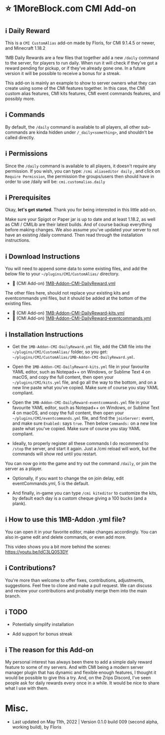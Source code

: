 # :star: 1MoreBlock.com CMI Add-on

## <g-emoji class="g-emoji" alias="information_source" fallback-src="https://github.githubassets.com/images/icons/emoji/unicode/2139.png">ℹ️</g-emoji> Daily Reward

This is a `CMI CustomAlias` add-on made by Floris, for CMI 9.1.4.5 or newer, and Minecraft 1.18.2

1MB Daily Rewards are a few files that together add a new `/daily` command to the server, for players to run daily. When run it will check if they've got a reward pending for pickup, or if they've already gone one. In a future version it will be possible to receive a bonus for a streak.

This add-on is mainly an example to show to server owners what they can create using some of the CMI features together. In this case, the CMI custom alias features, CMI kits features, CMI event commands features, and possibly more. 

## <g-emoji class="g-emoji" alias="information_source" fallback-src="https://github.githubassets.com/images/icons/emoji/unicode/2139.png">ℹ️</g-emoji> Commands

By default, the `/daily` command is available to all players, all other sub-commands are kinda hidden under `/_daily<something>`, and shouldn't be called directly. 

## <g-emoji class="g-emoji" alias="information_source" fallback-src="https://github.githubassets.com/images/icons/emoji/unicode/2139.png">ℹ️</g-emoji> Permissions

Since the `/daily` command is available to all players, it doesn't require any permission. If you wish, you can type: `/cmi aliaseditor daily`
, and click on `Require Permission`, the permission the groups/users then should have in order to use /daily will be: `cmi.customalias.daily`

## <g-emoji class="g-emoji" alias="information_source" fallback-src="https://github.githubassets.com/images/icons/emoji/unicode/2139.png">ℹ️</g-emoji> Prerequisites

Okay, **let's get started**. Thank you for being interested in this little add-on.

Make sure your Spigot or Paper jar is up to date and at least 1.18.2, as well as CMI / CMILib are their latest builds. And of course backup everything before making changes. We also assume you've updated your server to not have an existing /daily command. Then read through the installation instructions.

## <g-emoji class="g-emoji" alias="information_source" fallback-src="https://github.githubassets.com/images/icons/emoji/unicode/2139.png">ℹ️</g-emoji> Download Instructions

You will need to append some data to some existing files, and add the below file to your `~/plugins/CMI/CustomAlias/` directory.

- :file_folder: (CMI Add-on) [1MB-Addon-CMI-DailyReward.yml](/Resources/Add-ons/dailyreward/1MB-Addon-CMI-DailyReward.yml)

The other files here, should not replace your existing kits and eventcommands yml files, but it should be added at the bottom of the existing files. 

- :file_folder: (CMI Add-on) [1MB-Addon-CMI-DailyReward-kits.yml](/Resources/Add-ons/dailyreward/1MB-Addon-CMI-DailyReward-kits.yml)
- :file_folder: (CMI Add-on) [1MB-Addon-CMI-DailyReward-eventcommands.yml](/Resources/Add-ons/dailyreward/1MB-Addon-CMI-DailyReward-eventcommands.yml)

## <g-emoji class="g-emoji" alias="information_source" fallback-src="https://github.githubassets.com/images/icons/emoji/unicode/2139.png">ℹ️</g-emoji> Installation Instructions

- Get the `1MB-Addon-CMI-DailyReward.yml` file, add the CMI file into the `~/plugins/CMI/CustomAlias/` folder, so you get: `~/plugins/CMI/CustomAlias/1MB-Addon-CMI-DailyReward.yml`.

- Open the `1MB-Addon-CMI-DailyReward-kits.yml` file in your favourite YAML editor, such as Notepad++ on Windows, or Sublime Text 4 on macOS, and copy the full content, then open your `~/plugins/CMI/kits.yml` file, and go all the way to the bottom, and on a new line paste what you've copied. Make sure of course you stay YAML compliant.

- Open the `1MB-Addon-CMI-DailyReward-eventcommands.yml` file in your favourite YAML editor, such as Notepad++ on Windows, or Sublime Text 4 on macOS, and copy the full content, then open your `~/plugins/CMI/eventcommands.yml` file, and find the `joinServer:` event, and make sure `Enabled:` says `true`. Then below `Commands:` on a new line paste what you've copied. Make sure of course you stay YAML compliant.

- Ideally, to properly register all these commands I do recommend to `/stop` the server, and start it again. Just a /cmi reload will work, but the commands will show red until you restart.

You can now go into the game and try out the command `/daily`, or join the server as a player.

- Optionally, if you want to change the on join delay, edit eventCommands.yml, 5 is the default.

- And finally, in-game you can type `/cmi kiteditor` to customize the kits, by default each day is a custom cheque giving a 100 bucks (and a plank).

## <g-emoji class="g-emoji" alias="information_source" fallback-src="https://github.githubassets.com/images/icons/emoji/unicode/2139.png">ℹ️</g-emoji> How to use this 1MB-Addon .yml file?

You can open it in your favorite editor, make changes accordingly. You can also in-game edit and delete commands, or even add more. 

This video shows you a bit more behind the scenes: https://youtu.be/ldC3LQ0S3DY

## <g-emoji class="g-emoji" alias="information_source" fallback-src="https://github.githubassets.com/images/icons/emoji/unicode/2139.png">ℹ️</g-emoji> Contributions?

You're more than welcome to offer fixes, contributions, adjustments, suggestions. Feel free to clone and make a pull request. We can discuss and review your contributions and probably merge them into the main branch. 

## <g-emoji class="g-emoji" alias="information_source" fallback-src="https://github.githubassets.com/images/icons/emoji/unicode/2139.png">ℹ️</g-emoji> TODO

- Potentially simplify installation

- Add support for bonus streak

## <g-emoji class="g-emoji" alias="information_source" fallback-src="https://github.githubassets.com/images/icons/emoji/unicode/2139.png">ℹ️</g-emoji> The reason for this Add-on

My personal interest has always been there to add a simple daily reward feature to some of my servers. And with CMI being a modern server manager plugin that has dynamic and flexible enough features, I thought it would be possible to give this a try. And, on the Zrips Discord, I've seen people ask for daily rewards every once in a while. It would be nice to share what I use with them.

# Misc.

- Last updated on May 11th, 2022 | Version 0.1.0 build 009 (second alpha, working build), by Floris
